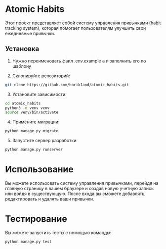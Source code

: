 # Atomic Habits

Этот проект представляет собой систему управления привычками 
(habit tracking system), которая помогает пользователям улучшить свои 
ежедневные привычки.

## Установка

1. Нужно переименовать фаил .env.example а и заполнить его по шаблону

2. Склонируйте репозиторий:

```bash
git clone https://github.com/borik1and/atomic_habits.git
```
3. Установите зависимости:
```bash
cd atomic_habits
python3 -m venv venv
source venv/bin/activate
```

4. Примените миграции:
```bash
python manage.py migrate
```

5. Запустите сервер разработки:
```bash
python manage.py runserver
```

# Использование

Вы можете использовать систему управления привычками, перейдя на главную страницу в вашем браузере и создав новую учетную запись или войдя в существующую. После входа вы сможете добавлять, редактировать и удалять ваши привычки.


# Тестирование

Вы можете запустить тесты с помощью команды:

```bash
python manage.py test
```